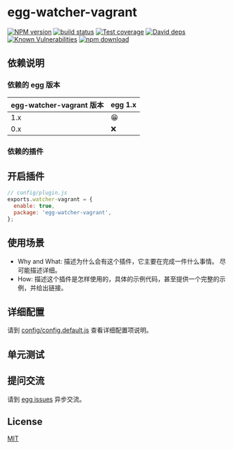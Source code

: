 # egg-watcher-vagrant

[![NPM version][npm-image]][npm-url]
[![build status][travis-image]][travis-url]
[![Test coverage][codecov-image]][codecov-url]
[![David deps][david-image]][david-url]
[![Known Vulnerabilities][snyk-image]][snyk-url]
[![npm download][download-image]][download-url]

[npm-image]: https://img.shields.io/npm/v/egg-watcher-vagrant.svg?style=flat-square
[npm-url]: https://npmjs.org/package/egg-watcher-vagrant
[travis-image]: https://img.shields.io/travis/eggjs/egg-watcher-vagrant.svg?style=flat-square
[travis-url]: https://travis-ci.org/eggjs/egg-watcher-vagrant
[codecov-image]: https://img.shields.io/codecov/c/github/eggjs/egg-watcher-vagrant.svg?style=flat-square
[codecov-url]: https://codecov.io/github/eggjs/egg-watcher-vagrant?branch=master
[david-image]: https://img.shields.io/david/eggjs/egg-watcher-vagrant.svg?style=flat-square
[david-url]: https://david-dm.org/eggjs/egg-watcher-vagrant
[snyk-image]: https://snyk.io/test/npm/egg-watcher-vagrant/badge.svg?style=flat-square
[snyk-url]: https://snyk.io/test/npm/egg-watcher-vagrant
[download-image]: https://img.shields.io/npm/dm/egg-watcher-vagrant.svg?style=flat-square
[download-url]: https://npmjs.org/package/egg-watcher-vagrant

<!--
Description here.
-->

## 依赖说明

### 依赖的 egg 版本

egg-watcher-vagrant 版本 | egg 1.x
--- | ---
1.x | 😁
0.x | ❌

### 依赖的插件
<!--

如果有依赖其它插件，请在这里特别说明。如

- security
- multipart

-->

## 开启插件

```js
// config/plugin.js
exports.watcher-vagrant = {
  enable: true,
  package: 'egg-watcher-vagrant',
};
```

## 使用场景

- Why and What: 描述为什么会有这个插件，它主要在完成一件什么事情。
尽可能描述详细。
- How: 描述这个插件是怎样使用的，具体的示例代码，甚至提供一个完整的示例，并给出链接。

## 详细配置

请到 [config/config.default.js](config/config.default.js) 查看详细配置项说明。

## 单元测试

<!-- 描述如何在单元测试中使用此插件，例如 schedule 如何触发。无则省略。-->

## 提问交流

请到 [egg issues](https://github.com/eggjs/egg/issues) 异步交流。

## License

[MIT](LICENSE)
